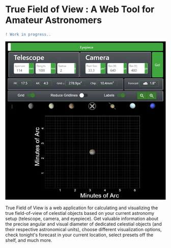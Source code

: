 # True Field of View : A Web Tool for Amateur Astronomers

```diff
! Work in progress..
```

<p align="left">
 <img src="./fig/demo2.jpg" width=auto>
</p>

True Field of View is a web application for calculating and visualizing the true field-of-view of celestial objects based on your current astronomy setup (telescope, camera, and eyepiece). Get valuable information about the precise angular and visual diameter of dedicated celestial objects (and their respective astronomical units), choose different visualization options, check tonight's forecast in your current location, select presets off the shelf, and much more.
